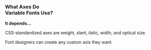 ### What Axes Do <br>Variable Fonts Use?

**It depends…**

CSS-standardized axes are weight, slant, italic, width, and optical size.

Font designers can create
any custom axis they want.
